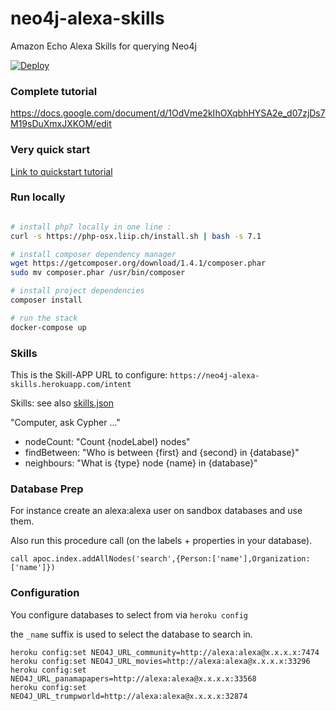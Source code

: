 # neo4j-alexa-skills
Amazon Echo  Alexa Skills for querying Neo4j

[![Deploy](https://www.herokucdn.com/deploy/button.svg)](https://heroku.com/deploy)

### Complete tutorial

https://docs.google.com/document/d/1OdVme2kIhOXqbhHYSA2e_d07zjDs7M19sDuXmxJXKOM/edit

### Very quick start

[Link to quickstart tutorial](_resources/quickstart.md) 

### Run locally

```bash

# install php7 locally in one line :
curl -s https://php-osx.liip.ch/install.sh | bash -s 7.1

# install composer dependency manager
wget https://getcomposer.org/download/1.4.1/composer.phar
sudo mv composer.phar /usr/bin/composer

# install project dependencies
composer install

# run the stack
docker-compose up
```

### Skills

This is the Skill-APP URL to configure: `https://neo4j-alexa-skills.herokuapp.com/intent`

Skills: see also [skills.json](https://github.com/neo4j-contrib/neo4j-alexa-skills/blob/master/skill.json)

"Computer, ask Cypher ..."

* nodeCount: "Count {nodeLabel} nodes"
* findBetween: "Who is between {first} and {second} in {database}"
* neighbours: "What is {type} node {name} in {database}"

### Database Prep

For instance create an alexa:alexa user on sandbox databases and use them.

Also run this procedure call (on the labels + properties in your database).

```
call apoc.index.addAllNodes('search',{Person:['name'],Organization:['name']})
```

### Configuration

You configure databases to select from via `heroku config`

the `_name` suffix is used to select the database to search in.

```
heroku config:set NEO4J_URL_community=http://alexa:alexa@x.x.x.x:7474
heroku config:set NEO4J_URL_movies=http://alexa:alexa@x.x.x.x:33296
heroku config:set NEO4J_URL_panamapapers=http://alexa:alexa@x.x.x.x:33568
heroku config:set NEO4J_URL_trumpworld=http://alexa:alexa@x.x.x.x:32874
```
